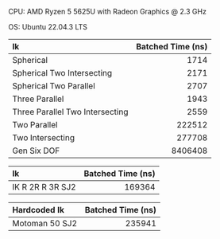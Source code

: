 CPU: AMD Ryzen 5 5625U with Radeon Graphics @ 2.3 GHz

OS:  Ubuntu 22.04.3 LTS

| Ik                              | Batched Time (ns) |
| :------------------------------ | ----------------: |
| Spherical                       |              1714 |
| Spherical Two Intersecting      |              2171 |
| Spherical Two Parallel          |              2707 |
| Three Parallel                  |              1943 |
| Three Parallel Two Intersecting |              2559 |
| Two Parallel                    |            222512 |
| Two Intersecting                |            277708 |
| Gen Six DOF                     |           8406408 |

| Ik               | Batched Time (ns) |
| :--------------- | ----------------: |
| IK R 2R R 3R SJ2 |            169364 |

| Hardcoded Ik     | Batched Time (ns) |
| :--------------- | ----------------: |
| Motoman 50 SJ2   |            235941 |
